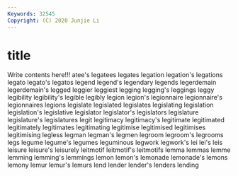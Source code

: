 ```yaml
---
Keywords: 32545
Copyright: (C) 2020 Junjie Li
---
```


# title

Write contents here!!!
atee's 
legatees 
legates
legation 
legation's 
legations 
legato 
legato's 
legatos 
legend 
legend's 
legendary 
legends
legerdemain 
legerdemain's 
legged 
leggier 
leggiest 
legging 
legging's 
leggings 
leggy 
legibility
legibility's 
legible 
legibly 
legion 
legion's 
legionnaire 
legionnaire's 
legionnaires 
legions 
legislate
legislated 
legislates 
legislating 
legislation 
legislation's 
legislative 
legislator 
legislator's 
legislators 
legislature
legislature's 
legislatures 
legit 
legitimacy 
legitimacy's 
legitimate 
legitimated 
legitimately 
legitimates 
legitimating
legitimise 
legitimised 
legitimises 
legitimising 
legless 
legman 
legman's 
legmen 
legroom 
legroom's
legrooms 
legs 
legume 
legume's 
legumes 
leguminous 
legwork 
legwork's 
lei 
lei's
leis 
leisure 
leisure's 
leisurely 
leitmotif 
leitmotif's 
leitmotifs 
lemma 
lemmas 
lemme
lemming 
lemming's 
lemmings 
lemon 
lemon's 
lemonade 
lemonade's 
lemons 
lemony 
lemur
lemur's 
lemurs 
lend 
lender 
lender's 
lenders 
lending 
